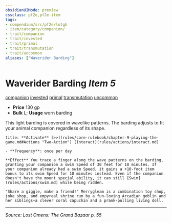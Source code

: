```yaml
---
obsidianUIMode: preview
cssclass: pf2e,pf2e-item
tags:
- compendium/src/pf2e/lotgb
- item/category/companion/
- trait/companion
- trait/invested
- trait/primal
- trait/transmutation
- trait/uncommon
aliases: ["Waverider Barding"]
---
```

# Waverider Barding *Item 5*  
[companion](companion.md "Companion Item Trait")  [invested](invested.md "Invested Item Trait")  [primal](primal.md "Primal Tradition Trait")  [transmutation](transmutation.md "Transmutation School Trait")  [uncommon](uncommon.md "Uncommon Rarity Trait")  

- **Price** 130 gp
- **Bulk** L; **Usage** worn barding

This light barding is covered in wavelike patterns. The barding adjusts to fit your animal companion regardless of its shape.

```ad-embed-ability
title: **Activate** [>>](rules/core-rulebook/chapter-9-playing-the-game.md#Actions "Two-Action") [Interact](rules/actions/interact.md)

- **Frequency**: once per day

**Effect** You trace a finger along the wave patterns on the barding, granting your companion a swim Speed of 30 feet for 10 minutes. If your companion already had a swim Speed, it gains a +10-foot item bonus to its swim Speed for 10 minutes instead. Even if the companion doesn't have the mount special ability, it can still [Swim](rules/actions/swim.md) while being ridden.

"Share a giggle, make a friend!" Merrygleam is a combination toy shop, joke shop, and empyreal shrine run by a fun-loving Arcadian goblin and her siblings—a clever coral capuchin and a prank-pulling living doll.
```


---
*Source: Lost Omens: The Grand Bazaar p. 55*